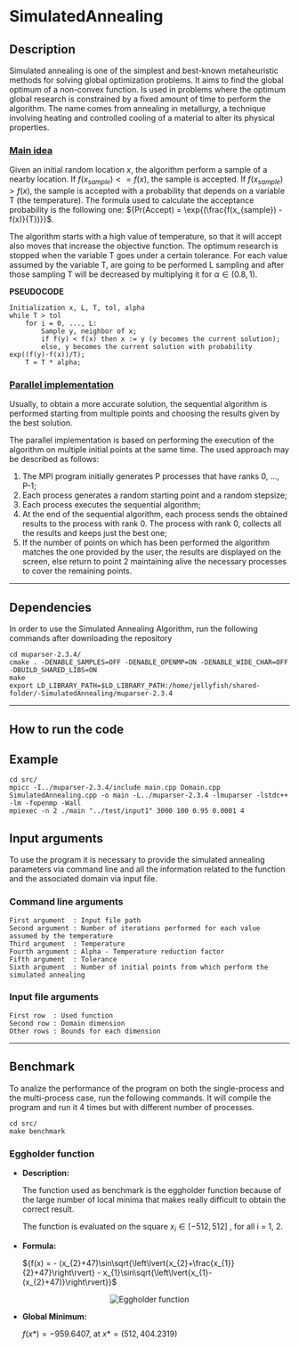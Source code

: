 # SimulatedAnnealing

## Description
Simulated annealing is one of the simplest and best-known metaheuristic methods for solving global optimization problems.
It aims to find the global optimum of a non-convex function.
Is used in problems where the optimum global research is constrained by a fixed amount of time to perform the algorithm. The name comes from annealing in metallurgy, a technique involving heating and controlled cooling of a material to alter its physical properties.

### <ins>Main idea</ins>
Given an initial random location ${x}$, the algorithm perform a sample of a nearby location.
If ${f(x_{sample}) <= f(x)}$, the sample is accepted. 
If ${f(x_{sample}) > f(x)}$, the sample is accepted with a probability that depends on a variable T (the temperature).
The formula used to calculate the acceptance probability is the following one: ${Pr(Accept) = \exp{(\frac{f(x_{sample}) - f(x)}{T})}}$.

The algorithm starts with a high value of temperature, so
that it will accept also moves that increase the objective function.
The optimum research is stopped when the variable T goes under a certain tolerance.
For each value assumed by the variable T, are going to be performed L sampling and after those sampling T will be decreased by multiplying it for ${\alpha ∈ (0.8, 1)}$.

**PSEUDOCODE**
```
Initialization x, L, T, tol, alpha
while T > tol
    for i = 0, ..., L:
        Sample y, neighbor of x;
        if f(y) < f(x) then x := y (y becomes the current solution);
        else, y becomes the current solution with probability exp((f(y)-f(x))/T);
    T = T * alpha;
```
### <ins>Parallel implementation</ins>
Usually, to obtain a more accurate solution, the sequential algorithm is performed starting from multiple points and choosing the results given by the best solution.

The parallel implementation is based on performing the execution of the algorithm on multiple initial points at the same time. The used approach may be described as follows:

1. The MPI program initially generates P processes that have ranks 0, ..., P-1;
2. Each process generates a random starting point and a random stepsize; 
3. Each process executes the sequential algorithm;
4. At the end of the sequential algorithm, each process sends the obtained results to the process with rank 0. The process with rank 0, collects all the results and keeps just the best one;
5. If the number of points on which has been performed the algorithm matches the one provided by the user, the results are displayed on the screen, else return to point 2 maintaining alive the necessary processes to cover the remaining points.

---
## Dependencies
In order to use the Simulated Annealing Algorithm, run the following commands after downloading the repository
```
cd muparser-2.3.4/
cmake . -DENABLE_SAMPLES=OFF -DENABLE_OPENMP=ON -DENABLE_WIDE_CHAR=OFF -DBUILD_SHARED_LIBS=ON
make
export LD_LIBRARY_PATH=$LD_LIBRARY_PATH:/home/jellyfish/shared-folder/-SimulatedAnnealing/muparser-2.3.4
```
---
## How to run the code
## Example
```
cd src/
mpicc -I../muparser-2.3.4/include main.cpp Domain.cpp SimulatedAnnealing.cpp -o main -L../muparser-2.3.4 -lmuparser -lstdc++ -lm -fopenmp -Wall
mpiexec -n 2 ./main "../test/input1" 3000 100 0.95 0.0001 4
```

## Input arguments
To use the program it is necessary to provide the simulated annealing parameters via command line and all the information related to the function and the associated domain via input file.

### Command line arguments
```
First argument  : Input file path
Second argument : Number of iterations performed for each value assumed by the temperature
Third argument  : Temperature
Fourth argument : Alpha - Temperature reduction factor
Fifth argument  : Tolerance
Sixth argument  : Number of initial points from which perform the simulated annealing
```

### Input file arguments
```
First row  : Used function
Second row : Domain dimension
Other rows : Bounds for each dimension
```
---

## Benchmark
To analize the performance of the program on both the single-process and the multi-process case, run the following commands.
It will compile the program and run it 4 times but with different number of processes.

```
cd src/
make benchmark
```
### **Eggholder function**
- **Description:**

    The function used as benchmark is the eggholder function because of the large number of local minima that makes really difficult to obtain the correct result.

    The function is evaluated on the square $x_{i} ∈ [-512, 512]$ , for all i = 1, 2. 

-  **Formula:**
    
    ${f(x) = - (x_{2}+47)\sin\sqrt{\left\lvert{x_{2}+\frac{x_{1}}{2}+47}\right\rvert} - x_{1}\sin\sqrt{\left\lvert{x_{1}-(x_{2}+47)}\right\rvert}}$
    
<p align="center">
<img src="https://www.sfu.ca/~ssurjano/egg.png" alt="Eggholder function" title="Eggholder function">
</p>

-  **Global Minimum:**
    
    ${f(x*) = -959.6407}$, at ${x* = (512, 404.2319)}$

